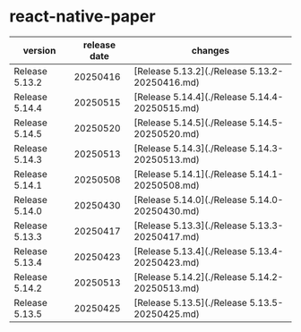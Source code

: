 # react-native-paper	


|version|release date|changes|
|---|---|---|
|Release 5.13.2|20250416|[Release 5.13.2](./Release 5.13.2-20250416.md)|
|Release 5.14.4|20250515|[Release 5.14.4](./Release 5.14.4-20250515.md)|
|Release 5.14.5|20250520|[Release 5.14.5](./Release 5.14.5-20250520.md)|
|Release 5.14.3|20250513|[Release 5.14.3](./Release 5.14.3-20250513.md)|
|Release 5.14.1|20250508|[Release 5.14.1](./Release 5.14.1-20250508.md)|
|Release 5.14.0|20250430|[Release 5.14.0](./Release 5.14.0-20250430.md)|
|Release 5.13.3|20250417|[Release 5.13.3](./Release 5.13.3-20250417.md)|
|Release 5.13.4|20250423|[Release 5.13.4](./Release 5.13.4-20250423.md)|
|Release 5.14.2|20250513|[Release 5.14.2](./Release 5.14.2-20250513.md)|
|Release 5.13.5|20250425|[Release 5.13.5](./Release 5.13.5-20250425.md)|
